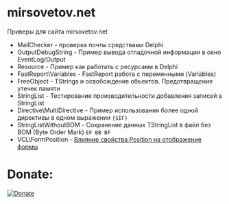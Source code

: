 # mirsovetov.net

Приверы для сайта mirsovetov.net

* MailChecker - проверка почты средствами Delphi
* OutputDebugString - Пример вывода отладочной информации в окно EventLog/Output
* Resource - Пример как работать с ресурсами в Delphi
* FastReport\Variables - FastReport работа с переменными (Variables)
* FreeObject - TStrings и освобождение объектов. Предотвращение утечек памяти
* StringList - Тестирование производительности добавления записей в StringList
* Directive\MultiDirective - Пример использования более одной директивы в одном выражении `{$IF}`
* StringListWithoutBOM - Сохранение данных TStringList в файл без BOM (Byte Order Mark) `EF BB BF`
* VCL\FormPosition - [Влияние свойства Position на отображение формы](https://mirsovetov.net/delphi-wnd-position.html)

# Donate:
[![Donate](https://www.liqpay.com/1492601871674865/static/img/images/logo.svg)](https://www.liqpay.com/ru/checkout/card/mirsovetov)
